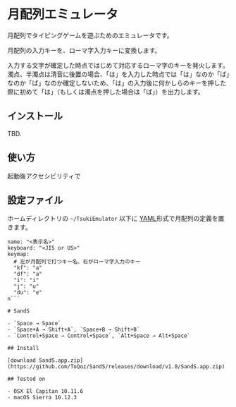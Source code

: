 # 月配列エミュレータ

月配列でタイピングゲームを遊ぶためのエミュレータです。

月配列の入力キーを、ローマ字入力キーに変換します。

入力する文字が確定した時点ではじめて対応するローマ字のキーを発火します。濁点、半濁点は清音に後置の場合、「は」を入力した時点では「は」なのか「ば」なのか「ぱ」なのか確定しないため、「は」の入力後に何かしらのキーを押した際に初めて「は」（もしくは濁点を押した場合は「ば」）を出力します。


## インストール

TBD.

## 使い方

起動後アクセシビリティで

## 設定ファイル

ホームディレクトリの `~/TsukiEmulator` 以下に [YAML](https://ja.wikipedia.org/wiki/YAML)形式で月配列の定義を置きます。

```
name: "<表示名>"
keyboard: "<JIS or US>"
keymap:
  # 左が月配列で打つキー名、右がローマ字入力のキー
  "kf": "a"
  "df": "a"
  "i": "i"
  "j": "u"
  "du": "e"
n```

# SandS

- `Space → Space`
- `Space+A → Shift+A`, `Space+B → Shift+B`
- `Control+Space → Control+Space`, `Alt+Space → Alt+Space`

## Install

[download SandS.app.zip](https://github.com/ToQoz/SandS/releases/download/v1.0/SandS.app.zip)

## Tested on

- OSX El Capitan 10.11.6
- macOS Sierra 10.12.3
